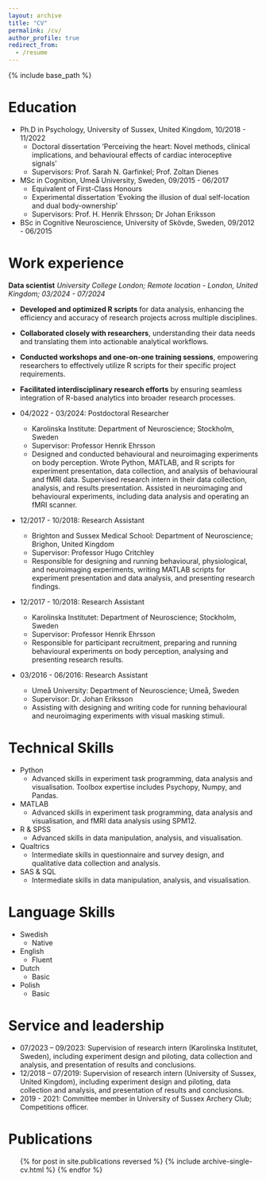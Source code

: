 ```yaml
---
layout: archive
title: "CV"
permalink: /cv/
author_profile: true
redirect_from:
  - /resume
---
```


{% include base_path %}

Education
======
* Ph.D in Psychology, University of Sussex, United Kingdom, 10/2018 - 11/2022
  * Doctoral dissertation ‘Perceiving the heart: Novel methods, clinical implications, and behavioural effects of cardiac interoceptive signals’
  * Supervisors: Prof. Sarah N. Garfinkel; Prof. Zoltan Dienes
* MSc in Cognition, Umeå University, Sweden, 09/2015 - 06/2017
  * Equivalent of First-Class Honours
  * Experimental dissertation ‘Evoking the illusion of dual self-location and dual body-ownership’
  * Supervisors: Prof. H. Henrik Ehrsson; Dr Johan Eriksson
* BSc in Cognitive Neuroscience, University of Skövde, Sweden, 09/2012 - 06/2015

Work experience
======
<b>Data scientist</b>
<i>University College London; Remote location - London, United Kingdom; 03/2024 - 07/2024</i>
* <b>Developed and optimized R scripts</b> for data analysis, enhancing the efficiency and accuracy of research projects across multiple disciplines.
* <b>Collaborated closely with researchers</b>, understanding their data needs and translating them into actionable analytical workflows.
* <b>Conducted workshops and one-on-one training sessions</b>, empowering researchers to effectively utilize R scripts for their specific project requirements.
* <b>Facilitated interdisciplinary research efforts</b> by ensuring seamless integration of R-based analytics into broader research processes.

* 04/2022 - 03/2024: Postdoctoral Researcher
  * Karolinska Institute: Department of Neuroscience; Stockholm, Sweden
  * Supervisor: Professor Henrik Ehrsson
  * Designed and conducted behavioural and neuroimaging experiments on body perception. Wrote Python, MATLAB, and R scripts for experiment presentation, data collection, and analysis of behavioural and fMRI data. Supervised research intern in their data collection, analysis, and results presentation. Assisted in neuroimaging and behavioural experiments, including data analysis and operating an fMRI scanner. 

* 12/2017 - 10/2018: Research Assistant
  * Brighton and Sussex Medical School: Department of Neuroscience; Brighon, United Kingdom
  * Supervisor: Professor Hugo Critchley
  * Responsible for designing and running behavioural, physiological, and neuroimaging experiments, writing MATLAB scripts for experiment presentation and data analysis, and presenting research findings.

* 12/2017 - 10/2018: Research Assistant
  * Karolinska Institutet: Department of Neuroscience; Stockholm, Sweden
  * Supervisor: Professor Henrik Ehrsson
  * Responsible for participant recruitment, preparing and running behavioural experiments on body perception, analysing and presenting research results. 

* 03/2016 - 06/2016: Research Assistant
  * Umeå University: Department of Neuroscience; Umeå, Sweden
  * Supervisor: Dr. Johan Eriksson
  * Assisting with designing and writing code for running behavioural and neuroimaging experiments with visual masking stimuli.

Technical Skills
======
* Python
  * Advanced skills in experiment task programming, data analysis and visualisation. Toolbox expertise includes Psychopy, Numpy, and Pandas.
* MATLAB
  * Advanced skills in experiment task programming, data analysis and visualisation, and fMRI data analysis using SPM12.
* R & SPSS
  * Advanced skills in data manipulation, analysis, and visualisation.
* Qualtrics
  * Intermediate skills in questionnaire and survey design, and qualitative data collection and analysis. 
* SAS & SQL
  * Intermediate skills in data manipulation, analysis, and visualisation.
  
Language Skills
=====
* Swedish
  * Native
* English
  * Fluent
* Dutch
  * Basic
* Polish
  * Basic

Service and leadership
======
* 07/2023 – 09/2023: Supervision of research intern (Karolinska Institutet, Sweden), including experiment design and piloting, data collection and analysis, and presentation of results and conclusions. 
* 12/2018 – 07/2019: Supervision of research intern (University of Sussex, United Kingdom), including experiment design and piloting, data collection and analysis, and presentation of results and conclusions.
* 2019 - 2021: Committee member in University of Sussex Archery Club; 
Competitions officer.

Publications
======
  <ul>{% for post in site.publications reversed %}
    {% include archive-single-cv.html %}
  {% endfor %}</ul>
